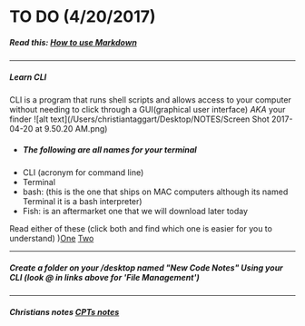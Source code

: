 # TO DO (4/20/2017)

##### Read this: [How to use Markdown](https://github.com/adam-p/markdown-here/wiki/Markdown-Cheatsheet)
---

##### Learn CLI
 CLI is a program that runs shell scripts and allows access to your computer without needing to click through a GUI(graphical user interface) _AKA_ your finder
 ![alt text](/Users/christiantaggart/Desktop/NOTES/Screen Shot 2017-04-20 at 9.50.20 AM.png)
 - ##### The following are all names for your terminal
  - CLI (acronym for command line)
  - Terminal
  - bash: (this is the one that ships on MAC computers although its named Terminal it is a bash interpreter)
  - Fish: is an aftermarket one that we will download later today

Read either of these (click both and find which one is easier for you to understand) )[One](https://gist.github.com/poopsplat/7195274) [Two ](https://github.com/0nn0/terminal-mac-cheatsheet)
___

##### Create a folder on your /desktop named "New Code Notes" Using your CLI (look @ in links above for  'File Management')
___









##### Christians notes [CPTs notes](https://github.com/cptcptcptcptcptcptcptcptcptcptcptcptcpt/notes)
